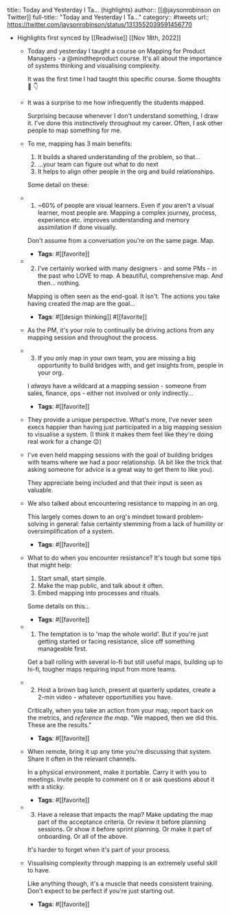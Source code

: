 title:: Today and Yesterday I Ta... (highlights)
author:: [[@jaysonrobinson on Twitter]]
full-title:: "Today and Yesterday I Ta..."
category:: #tweets
url:: https://twitter.com/jaysonrobinson/status/1313552039591456770

- Highlights first synced by [[Readwise]] [[Nov 18th, 2022]]
	- Today and yesterday I taught a course on Mapping for Product Managers - a @mindtheproduct course. It's all about the importance of systems thinking and visualising complexity.
	  
	  It was the first time I had taught this specific course. Some thoughts 🧵 👇
	- It was a surprise to me how infrequently the students mapped.
	  
	  Surprising because whenever I don't understand something, I draw it. I've done this instinctively throughout my career. Often, I ask other people to map something for me.
	- To me, mapping has 3 main benefits: 
	  1) It builds a shared understanding of the problem, so that...
	  2) ...your team can figure out what to do next
	  3) It helps to align other people in the org and build relationships.
	  
	  Some detail on these:
	- 1) ~60% of people are visual learners. Even if *you* aren't a visual learner, most people are. Mapping a complex journey, process, experience etc. improves understanding and memory assimilation if done visually. 
	  
	  Don't assume from a conversation you're on the same page. Map.
		- **Tags**: #[[favorite]]
	- 2. I've certainly worked with many designers - and some PMs - in the past who LOVE to map. A beautiful, comprehensive map. And then... nothing.
	  
	  Mapping is often seen as the end-goal. It isn't. The actions you take having created the map are the goal...
		- **Tags**: #[[design thinking]] #[[favorite]]
	- As the PM, it's your role to continually be driving actions from any mapping session and throughout the process.
	- 3. If you only map in your own team, you are missing a big opportunity to build bridges with, and get insights from, people in your org. 
	  
	  I *always* have a wildcard at a mapping session - someone from sales, finance, ops - either not involved or only indirectly...
		- **Tags**: #[[favorite]]
	- They provide a unique perspective. What's more, I've never seen execs happier than having just participated in a big mapping session to visualise a system. (I think it makes them feel like they're doing real work for a change 😉)
	- I've even held mapping sessions with the goal of building bridges with teams where we had a poor relationship. (A bit like the trick that asking someone for advice is a great way to get them to like you). 
	  
	  They appreciate being included and that their input is seen as valuable.
	- We also talked about encountering resistance to mapping in an org. 
	  
	  This largely comes down to an org's mindset toward problem-solving in general: false certainty stemming from a lack of humility or oversimplification of a system.
		- **Tags**: #[[favorite]]
	- What to do when you encounter resistance? It's tough but some tips that might help:
	  
	  1) Start small, start simple.
	  2) Make the map public, and talk about it often. 
	  4) Embed mapping into processes and rituals.
	  
	  Some details on this...
		- **Tags**: #[[favorite]]
	- 1. The temptation is to 'map the whole world'. But if you're just getting started or facing resistance, slice off something manageable first. 
	  
	  Get a ball rolling with several lo-fi but still useful maps, building up to hi-fi, tougher maps requiring input from more teams.
	- 2. Host a brown bag lunch, present at quarterly updates, create a 2-min video - whatever opportunities you have. 
	  
	  Critically, when you take an action from your map, report back on the metrics, and *reference the map*. "We mapped, then we did this. These are the results."
		- **Tags**: #[[favorite]]
	- When remote, bring it up any time you're discussing that system. Share it often in the relevant channels.
	  
	  In a physical environment, make it portable. Carry it with you to meetings. Invite people to comment on it or ask questions about it with a sticky.
		- **Tags**: #[[favorite]]
	- 3. Have a release that impacts the map? Make updating the map part of the acceptance criteria. Or review it before planning sessions. Or show it before sprint planning. Or make it part of onboarding. Or all of the above.
	  
	  It's harder to forget when it's part of your process.
	- Visualising complexity through mapping is an extremely useful skill to have. 
	  
	  Like anything though, it's a muscle that needs consistent training. Don't expect to be perfect if you're just starting out.
		- **Tags**: #[[favorite]]